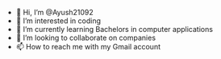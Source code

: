 - 👋 Hi, I’m @Ayush21092
- 👀 I’m interested in coding
- 🌱 I’m currently learning Bachelors in computer applications 
- 💞️ I’m looking to collaborate on companies 
- 📫 How to reach me with my Gmail account 

<!---
Ayush21092/Ayush21092 is a ✨ special ✨ repository because its `README.md` (this file) appears on your GitHub profile.
You can click the Preview link to take a look at your changes.
--->
